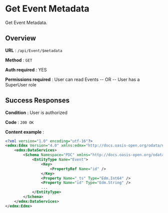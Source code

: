 # Get Event Metadata

Get Event Metadata.

## Overview

**URL** : `/api/Event/$metadata`

**Method** : `GET`

**Auth required** : YES

**Permissions required** : User can read Events -- OR -- User has a SuperUser role

## Success Responses

**Condition** : User is authorized

**Code** : `200 OK`

**Content example** :

```xml
<?xml version="1.0" encoding="utf-16"?>
<edmx:Edmx Version="4.0" xmlns:edmx="http://docs.oasis-open.org/odata/ns/edmx">
    <edmx:DataServices>
        <Schema Namespace="PDC" xmlns="http://docs.oasis-open.org/odata/ns/edm">
            <EntityType Name="Event">
                <Key>
                    <PropertyRef Name="id" />
                </Key>
                <Property Name="_ts" Type="Edm.Int64" />
                <Property Name="id" Type="Edm.String" />
                ...
            </EntityType>
        </Schema>
    </edmx:DataServices>
</edmx:Edmx>
```
